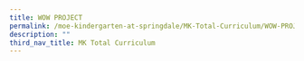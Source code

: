 ```yaml
---
title: WOW PROJECT
permalink: /moe-kindergarten-at-springdale/MK-Total-Curriculum/WOW-PROJECT
description: ""
third_nav_title: MK Total Curriculum
---
```

